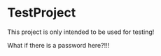 # TestProject
This project is only intended to be used for testing!

What if there is a password here?!!!